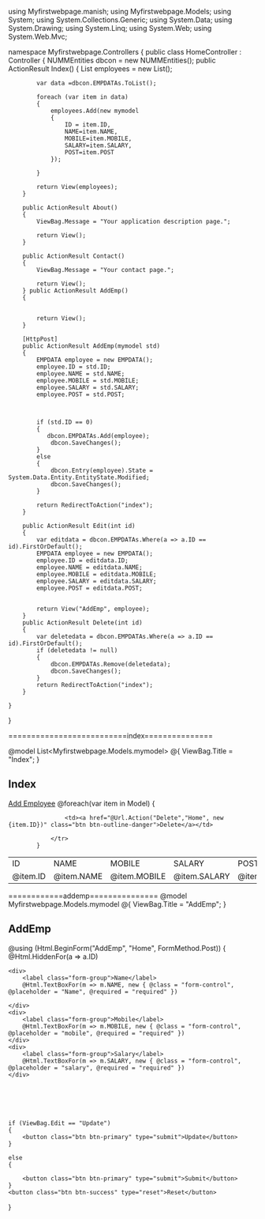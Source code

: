 using Myfirstwebpage.manish;
using Myfirstwebpage.Models;
using System;
using System.Collections.Generic;
using System.Data;
using System.Drawing;
using System.Linq;
using System.Web;
using System.Web.Mvc;

namespace Myfirstwebpage.Controllers
{
    public class HomeController : Controller
    {
        NUMMEntities dbcon = new NUMMEntities();
        public ActionResult Index()
        {
            List<mymodel> employees = new List<mymodel>();
          
            var data =dbcon.EMPDATAs.ToList();

            foreach (var item in data)
            {
                employees.Add(new mymodel
                {
                    ID = item.ID,
                    NAME=item.NAME,
                    MOBILE=item.MOBILE,
                    SALARY=item.SALARY,
                    POST=item.POST
                }); 
                
            }

            return View(employees);
        }

        public ActionResult About()
        {
            ViewBag.Message = "Your application description page.";

            return View();
        }

        public ActionResult Contact()
        {
            ViewBag.Message = "Your contact page.";

            return View();
        } public ActionResult AddEmp()
        {
            

            return View();
        }

        [HttpPost]
        public ActionResult AddEmp(mymodel std)
        {
            EMPDATA employee = new EMPDATA();
            employee.ID = std.ID;
            employee.NAME = std.NAME;
            employee.MOBILE = std.MOBILE;
            employee.SALARY = std.SALARY;
            employee.POST = std.POST;
           
           

            if (std.ID == 0)
            {
               dbcon.EMPDATAs.Add(employee);
                dbcon.SaveChanges();
            }
            else
            {
                dbcon.Entry(employee).State = System.Data.Entity.EntityState.Modified;
                dbcon.SaveChanges();
            }

            return RedirectToAction("index");
        }

        public ActionResult Edit(int id)
        {
            var editdata = dbcon.EMPDATAs.Where(a => a.ID == id).FirstOrDefault();
            EMPDATA employee = new EMPDATA();
            employee.ID = editdata.ID;
            employee.NAME = editdata.NAME;
            employee.MOBILE = editdata.MOBILE;
            employee.SALARY = editdata.SALARY;
            employee.POST = editdata.POST;

           
            return View("AddEmp", employee);
        }
        public ActionResult Delete(int id)
        {
            var deletedata = dbcon.EMPDATAs.Where(a => a.ID == id).FirstOrDefault();
            if (deletedata != null)
            {
                dbcon.EMPDATAs.Remove(deletedata);
                dbcon.SaveChanges();
            }
            return RedirectToAction("index");
        }

    }
}
   
    
==========================index===============

@model List<Myfirstwebpage.Models.mymodel>
@{
    ViewBag.Title = "Index";
}

<h2>Index</h2>
<a href="@Url.Action("AddEmp", "Home")" class="btn btn-primary">Add Employee</a>
<table class="table-bordered table-dark table table-responsive">
    <tr>
        <td>ID</td>
        <td>NAME</td>
        <td>MOBILE</td>
        <td>SALARY</td>
        <td>POST</td>
        <td>edit</td>
        <td>delete </td>
    </tr>
    @foreach(var item in Model)
            {
                <tr>
                    <td>@item.ID</td>
                    <td>@item.NAME</td>
                    <td>@item.MOBILE</td>
                    <td>@item.SALARY</td>
                    <td>@item.POST</td>
                    <td><a href="@Url.Action("Edit","Home", new {item.ID} )" class="btn btn-outline-warning">Edit</a></td>

                    <td><a href="@Url.Action("Delete","Home", new {item.ID})" class="btn btn-outline-danger">Delete</a></td>

                </tr>
            }
</table>

============addemp===============
@model Myfirstwebpage.Models.mymodel
@{
    ViewBag.Title = "AddEmp";
}

<h2>AddEmp</h2>


@using (Html.BeginForm("AddEmp", "Home", FormMethod.Post))
{
    @Html.HiddenFor(a => a.ID)

    <div>
        <label class="form-group">Name</label>
        @Html.TextBoxFor(m => m.NAME, new { @class = "form-control", @placeholder = "Name", @required = "required" })

    </div>
    <div>
        <label class="form-group">Mobile</label>
        @Html.TextBoxFor(m => m.MOBILE, new { @class = "form-control", @placeholder = "mobile", @required = "required" })
    </div>
    <div>
        <label class="form-group">Salary</label>
        @Html.TextBoxFor(m => m.SALARY, new { @class = "form-control", @placeholder = "salary", @required = "required" })
    </div>
      
 

      
    

    if (ViewBag.Edit == "Update")
    {
        <button class="btn btn-primary" type="submit">Update</button>
    }

    else
    {

        <button class="btn btn-primary" type="submit">Submit</button>
    }
    <button class="btn btn-success" type="reset">Reset</button>

}
